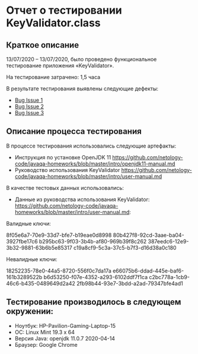 # Отчет о тестировании KeyValidator.class

## Краткое описание
13/07/2020 – 13/07/2020, было проведено функциональное тестирование приложения «KeyValidator».

На тестирование затрачено: 1,5 часа

В результате тестирования выявлены следующие дефекты:

* [Bug Issue 1](https://github.com/Anastasia-Rybak-2044/Java-Hometask-1.1/issues/4)
* [Bug Issue 2](https://github.com/Anastasia-Rybak-2044/Java-Hometask-1.1/issues/5)
* [Bug Issue 3](https://github.com/Anastasia-Rybak-2044/Java-Hometask-1.1/issues/6)

## Описание процесса тестирования

В процессе тестирования использовались следующие артефакты:

* Инструкция по установке OpenJDK 11
https://github.com/netology-code/javaqa-homeworks/blob/master/intro/openjdk11-manual.md
* Руководство использования KeyValidator
https://github.com/netology-code/javaqa-homeworks/blob/master/intro/user-manual.md

В качестве тестовых данных использовались: 

* Данные из руководства использования KeyValidator:
https://github.com/netology-code/javaqa-homeworks/blob/master/intro/user-manual.md:

Валидные ключи:

8f05e6a7-70e9-33d7-bfe7-b19eae0d8998
80b427f8-92cd-3aae-ba04-3927fbe17c6
b295bc63-9f03-3b4b-af80-969b39f8c262
387eedc6-12e9-3b32-9881-63b6b5e85317
c19a8cf9-5c3a-37c5-b7f3-d16d38a0c180

Невалидные ключи:

18252235-78e0-44a5-8720-556f0c7da17a
e66075b6-ddad-445e-baf6-161b3289522b
b6d53250-f07e-4352-a293-6102ddf7f1ca
c2bc778a-1cb9-46c6-b435-0489649d2a42
2fb98b44-93e7-3bdd-a2ad-79347bfe4ad1

## Тестирование производилось в следующем окружении:

* Ноутбук: HP-Pavilion-Gaming-Laptop-15
* ОС: Linux Mint 19.3 x 64
* Версия Java: openjdk 11.0.7 2020-04-14
* Браузер: Google Chrome
